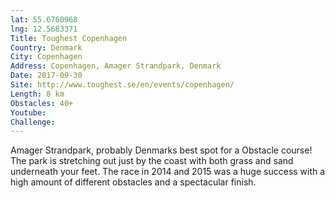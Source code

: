 ```yaml
---
lat: 55.6760968
lng: 12.5683371
Title: Toughest Copenhagen
Country: Denmark
City: Copenhagen
Address: Copenhagen, Amager Strandpark, Denmark
Date: 2017-09-30
Site: http://www.toughest.se/en/events/copenhagen/
Length: 8 km
Obstacles: 40+
Youtube:
Challenge:
---
```


Amager Strandpark, probably Denmarks best spot for a Obstacle course! The park is stretching out just by the coast with both grass and sand underneath your feet. The race in 2014 and 2015 was a huge success with a high amount of different obstacles and a spectacular finish.